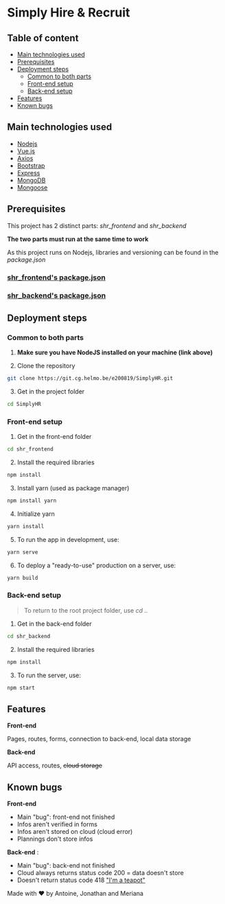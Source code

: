 # Simply Hire & Recruit

## Table of content
- [Main technologies used](#main-technologies-used)
- [Prerequisites](#prerequisites)
- [Deployment steps](#deployment-steps)
    * [Common to both parts](#common-to-both-parts)
    * [Front-end setup](#front-end-setup)
    * [Back-end setup](#back-end-setup)
- [Features](#features)
- [Known bugs](#known-bugs)

## Main technologies used

- [Nodejs](https://nodejs.org/)
- [Vue.js](https://vuejs.org/)
- [Axios](https://www.npmjs.com/package/axios)
- [Bootstrap](https://getbootstrap.com/)
- [Express](https://expressjs.com/)
- [MongoDB](https://www.mongodb.com/)
- [Mongoose](https://mongoosejs.com/) 

## Prerequisites

This project has 2 distinct parts: *shr_frontend* and *shr_backend*

**The two parts must run at the same time to work**

As this project runs on Nodejs, libraries and versioning can be found in the *package.json*

### [shr_frontend's package.json](shr_frontend/package.json)

### [shr_backend's package.json](shr_backend/package.json)

## Deployment steps

### Common to both parts

1. **Make sure you have NodeJS installed on your machine (link above)** 

2. Clone the repository
```bash
git clone https://git.cg.helmo.be/e200819/SimplyHR.git
```

3. Get in the project folder
```bash
cd SimplyHR
```

### Front-end setup

1. Get in the front-end folder
```bash
cd shr_frontend
```

2. Install the required libraries
```bash
npm install
```

3. Install yarn (used as package manager)
```bash
npm install yarn
```

4. Initialize yarn
```bash
yarn install
```

5. To run the app in development, use:
```bash
yarn serve
```

6. To deploy a "ready-to-use" production on a server, use:
```bash
yarn build
```

### Back-end setup

> To return to the root project folder, use *cd ..*

1. Get in the back-end folder
```bash
cd shr_backend
```

2. Install the required libraries
```bash
npm install
```

3. To run the server, use:
```bash
npm start
```

## Features

**Front-end**

Pages, routes, forms, connection to back-end, local data storage

**Back-end**

API access, routes, ~~cloud storage~~

## Known bugs

**Front-end**
- Main "bug": front-end not finished
- Infos aren't verified in forms
- Infos aren't stored on cloud (cloud error)
- Plannings don't store infos

**Back-end** : 
- Main "bug": back-end not finished
- Cloud always returns status code 200 = data doesn't store
- Doesn't return status code 418 ["I'm a teapot"](https://en.wikipedia.org/wiki/Hyper_Text_Coffee_Pot_Control_Protocol)

Made with :heart: by Antoine, Jonathan and Meriana